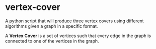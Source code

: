 # vertex-cover
A python script that will produce three vertex covers using different algorithms given a graph in a specific format.

A **Vertex Cover** is a set of vertices such that every edge in the graph is connected to one of the vertices in the graph.
